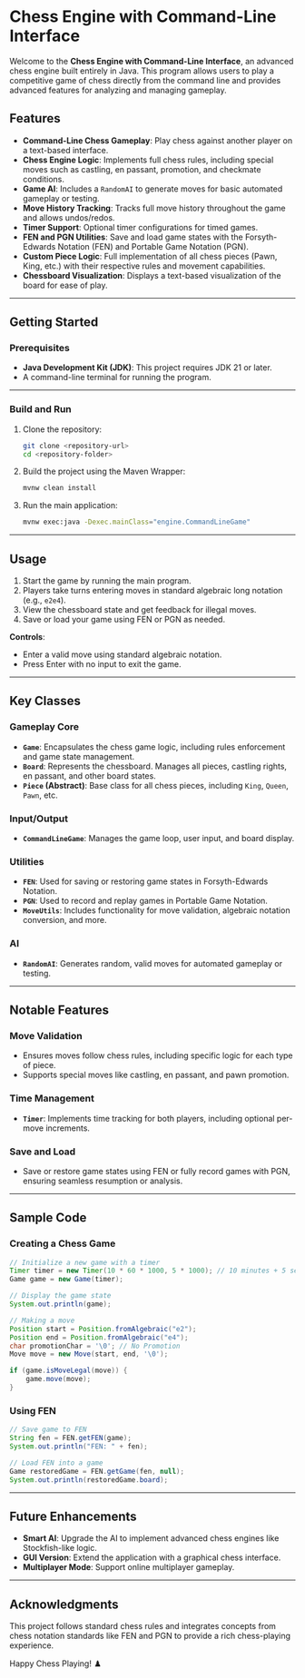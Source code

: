 # Chess Engine with Command-Line Interface

Welcome to the **Chess Engine with Command-Line Interface**, an advanced chess engine built entirely in Java. This program allows users to play a competitive game of chess directly from the command line and provides advanced features for analyzing and managing gameplay.

## Features
- **Command-Line Chess Gameplay**: Play chess against another player on a text-based interface.
- **Chess Engine Logic**: Implements full chess rules, including special moves such as castling, en passant, promotion, and checkmate conditions.
- **Game AI**: Includes a `RandomAI` to generate moves for basic automated gameplay or testing.
- **Move History Tracking**: Tracks full move history throughout the game and allows undos/redos.
- **Timer Support**: Optional timer configurations for timed games.
- **FEN and PGN Utilities**: Save and load game states with the Forsyth-Edwards Notation (FEN) and Portable Game Notation (PGN).
- **Custom Piece Logic**: Full implementation of all chess pieces (Pawn, King, etc.) with their respective rules and movement capabilities.
- **Chessboard Visualization**: Displays a text-based visualization of the board for ease of play.

---

## Getting Started

### Prerequisites
- **Java Development Kit (JDK)**: This project requires JDK 21 or later.
- A command-line terminal for running the program.

---

### Build and Run
1. Clone the repository:
   ```bash
   git clone <repository-url>
   cd <repository-folder>
   ```
2. Build the project using the Maven Wrapper:
   ```bash
   mvnw clean install
   ```
3. Run the main application:
   ```bash
   mvnw exec:java -Dexec.mainClass="engine.CommandLineGame"
   ```

---

## Usage

1. Start the game by running the main program.
2. Players take turns entering moves in standard algebraic long notation (e.g., `e2e4`).
3. View the chessboard state and get feedback for illegal moves.
4. Save or load your game using FEN or PGN as needed.


**Controls**:
- Enter a valid move using standard algebraic notation.
- Press Enter with no input to exit the game.

---

## Key Classes

### Gameplay Core
- **`Game`**: Encapsulates the chess game logic, including rules enforcement and game state management.
- **`Board`**: Represents the chessboard. Manages all pieces, castling rights, en passant, and other board states.
- **`Piece` (Abstract)**: Base class for all chess pieces, including `King`, `Queen`, `Pawn`, etc.

### Input/Output
- **`CommandLineGame`**: Manages the game loop, user input, and board display.

### Utilities
- **`FEN`**: Used for saving or restoring game states in Forsyth-Edwards Notation.
- **`PGN`**: Used to record and replay games in Portable Game Notation.
- **`MoveUtils`**: Includes functionality for move validation, algebraic notation conversion, and more.

### AI
- **`RandomAI`**: Generates random, valid moves for automated gameplay or testing.

---

## Notable Features

### Move Validation
- Ensures moves follow chess rules, including specific logic for each type of piece.
- Supports special moves like castling, en passant, and pawn promotion.

### Time Management
- **`Timer`**: Implements time tracking for both players, including optional per-move increments.

### Save and Load
- Save or restore game states using FEN or fully record games with PGN, ensuring seamless resumption or analysis.

---

## Sample Code

### Creating a Chess Game
```java
// Initialize a new game with a timer
Timer timer = new Timer(10 * 60 * 1000, 5 * 1000); // 10 minutes + 5 sec increment
Game game = new Game(timer);

// Display the game state
System.out.println(game);

// Making a move
Position start = Position.fromAlgebraic("e2");
Position end = Position.fromAlgebraic("e4");
char promotionChar = '\0'; // No Promotion
Move move = new Move(start, end, '\0');

if (game.isMoveLegal(move)) {
    game.move(move);
}
```

### Using FEN
```java
// Save game to FEN
String fen = FEN.getFEN(game);
System.out.println("FEN: " + fen);

// Load FEN into a game
Game restoredGame = FEN.getGame(fen, null);
System.out.println(restoredGame.board);
```

---

## Future Enhancements
- **Smart AI**: Upgrade the AI to implement advanced chess engines like Stockfish-like logic.
- **GUI Version**: Extend the application with a graphical chess interface.
- **Multiplayer Mode**: Support online multiplayer gameplay.

---

## Acknowledgments
This project follows standard chess rules and integrates concepts from chess notation standards like FEN and PGN to provide a rich chess-playing experience.

Happy Chess Playing! ♟️